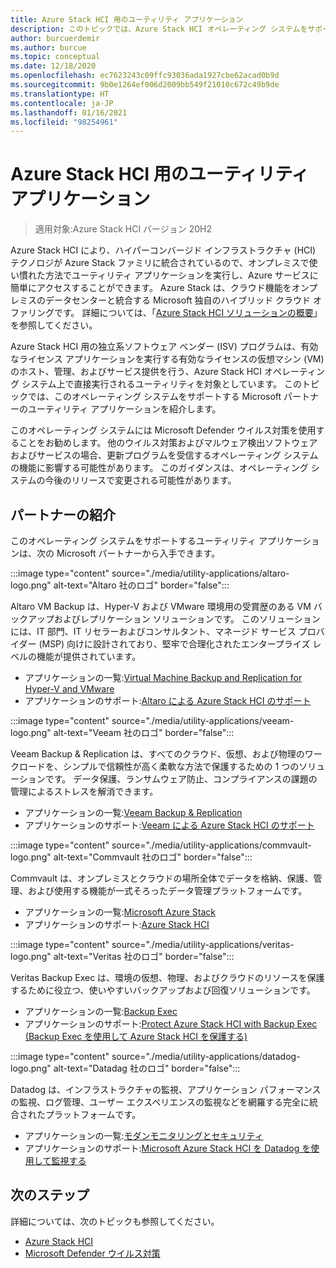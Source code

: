```yaml
---
title: Azure Stack HCI 用のユーティリティ アプリケーション
description: このトピックでは、Azure Stack HCI オペレーティング システムをサポートする Microsoft パートナーのユーティリティ アプリケーションを紹介します。
author: burcuerdemir
ms.author: burcue
ms.topic: conceptual
ms.date: 12/18/2020
ms.openlocfilehash: ec7623243c09ffc93036ada1927cbe62acad0b9d
ms.sourcegitcommit: 9b0e1264ef006d2009bb549f21010c672c49b9de
ms.translationtype: HT
ms.contentlocale: ja-JP
ms.lasthandoff: 01/16/2021
ms.locfileid: "98254961"
---
```

# <a name="utility-applications-for-azure-stack-hci"></a>Azure Stack HCI 用のユーティリティ アプリケーション

>適用対象:Azure Stack HCI バージョン 20H2

Azure Stack HCI により、ハイパーコンバージド インフラストラクチャ (HCI) テクノロジが Azure Stack ファミリに統合されているので、オンプレミスで使い慣れた方法でユーティリティ アプリケーションを実行し、Azure サービスに簡単にアクセスすることができます。 Azure Stack は、クラウド機能をオンプレミスのデータセンターと統合する Microsoft 独自のハイブリッド クラウド オファリングです。 詳細については、「[Azure Stack HCI ソリューションの概要](../overview.md)」を参照してください。

Azure Stack HCI 用の独立系ソフトウェア ベンダー (ISV) プログラムは、有効なライセンス アプリケーションを実行する有効なライセンスの仮想マシン (VM) のホスト、管理、およびサービス提供を行う、Azure Stack HCI オペレーティング システム上で直接実行されるユーティリティを対象としています。 このトピックでは、このオペレーティング システムをサポートする Microsoft パートナーのユーティリティ アプリケーションを紹介します。

このオペレーティング システムには Microsoft Defender ウイルス対策を使用することをお勧めします。 他のウイルス対策およびマルウェア検出ソフトウェアおよびサービスの場合、更新プログラムを受信するオペレーティング システムの機能に影響する可能性があります。 このガイダンスは、オペレーティング システムの今後のリリースで変更される可能性があります。

## <a name="partner-spotlight"></a>パートナーの紹介
このオペレーティング システムをサポートするユーティリティ アプリケーションは、次の Microsoft パートナーから入手できます。

:::image type="content" source="./media/utility-applications/altaro-logo.png" alt-text="Altaro 社のロゴ" border="false":::

Altaro VM Backup は、Hyper-V および VMware 環境用の受賞歴のある VM バックアップおよびレプリケーション ソリューションです。 このソリューションには、IT 部門、IT リセラーおよびコンサルタント、マネージド サービス プロバイダー (MSP) 向けに設計されており、堅牢で合理化されたエンタープライズ レベルの機能が提供されています。

- アプリケーションの一覧:[Virtual Machine Backup and Replication for Hyper-V and VMware](https://www.altaro.com/vm-backup/)
- アプリケーションのサポート:[Altaro による Azure Stack HCI のサポート](https://www.altaro.com/news/single/News-Altaro-applies-its-expertise-in-Hyper-V-backup-to-support-Microsoft.php)

:::image type="content" source="./media/utility-applications/veeam-logo.png" alt-text="Veeam 社のロゴ" border="false":::

Veeam Backup & Replication は、すべてのクラウド、仮想、および物理のワークロードを、シンプルで信頼性が高く柔軟な方法で保護するための 1 つのソリューションです。 データ保護、ランサムウェア防止、コンプライアンスの課題の管理によるストレスを解消できます。

- アプリケーションの一覧:[Veeam Backup & Replication](https://www.veeam.com/vm-backup-recovery-replication-software.html)
- アプリケーションのサポート:[Veeam による Azure Stack HCI のサポート](https://www.veeam.com/kb4047)

:::image type="content" source="./media/utility-applications/commvault-logo.png" alt-text="Commvault 社のロゴ" border="false":::

Commvault は、オンプレミスとクラウドの場所全体でデータを格納、保護、管理、および使用する機能が一式そろったデータ管理プラットフォームです。

- アプリケーションの一覧:[Microsoft Azure Stack](https://www.commvault.com/supported-technologies/microsoft/azurestack)
- アプリケーションのサポート:[Azure Stack HCI](https://documentation.commvault.com/11.21/essential/132799_microsoft_azure_stack_hci.html)

:::image type="content" source="./media/utility-applications/veritas-logo.png" alt-text="Veritas 社のロゴ" border="false":::

Veritas Backup Exec は、環境の仮想、物理、およびクラウドのリソースを保護するために役立つ、使いやすいバックアップおよび回復ソリューションです。

- アプリケーションの一覧:[Backup Exec](https://www.veritas.com/protection/backup-exec)
- アプリケーションのサポート:[Protect Azure Stack HCI with Backup Exec (Backup Exec を使用して Azure Stack HCI を保護する)](https://www.veritas.com/support/en_US/article.100048860)

:::image type="content" source="./media/utility-applications/datadog-logo.png" alt-text="Datadag 社のロゴ" border="false":::

Datadog は、インフラストラクチャの監視、アプリケーション パフォーマンスの監視、ログ管理、ユーザー エクスペリエンスの監視などを網羅する完全に統合されたプラットフォームです。

- アプリケーションの一覧:[モダンモニタリングとセキュリティ](https://www.datadoghq.com/)
- アプリケーションのサポート:[Microsoft Azure Stack HCI を Datadog を使用して監視する](https://www.datadoghq.com/blog/monitor-azure-stack-hci-datadog)

## <a name="next-steps"></a>次のステップ
詳細については、次のトピックも参照してください。
- [Azure Stack HCI](https://azure.microsoft.com/products/azure-stack/hci/)
- [Microsoft Defender ウイルス対策](/windows/security/threat-protection/microsoft-defender-antivirus/microsoft-defender-antivirus-in-windows-10)